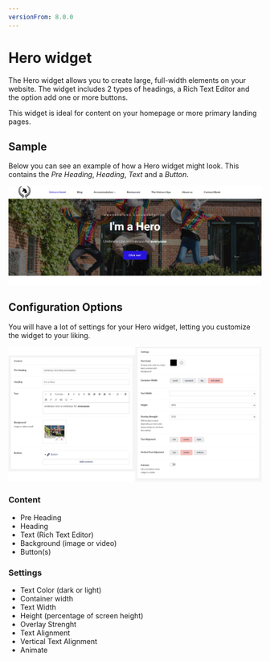 ```yaml
---
versionFrom: 8.0.0
---
```


# Hero widget

The Hero widget allows you to create large, full-width elements on your website. The widget includes 2 types of headings, a Rich Text Editor and the option add one or more buttons.

This widget is ideal for content on your homepage or more primary landing pages.

## Sample

Below you can see an example of how a Hero widget might look. This contains the *Pre Heading*, *Heading*, *Text* and a *Button*.

![Frontend example of the Hero widget](images/hero-widget-frontend.png)

## Configuration Options

You will have a lot of settings for your Hero widget, letting you customize the widget to your liking.

![Content and Setting options for the Hero widget](images/hero-content-and-settings2.png)

### Content

- Pre Heading
- Heading
- Text (Rich Text Editor)
- Background (image or video)
- Button(s)

### Settings

- Text Color (dark or light)
- Container width
- Text Width
- Height (percentage of screen height)
- Overlay Strenght
- Text Alignment
- Vertical Text Alignment
- Animate
